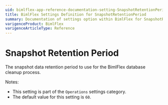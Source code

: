 ```yaml
---
uid: bimlflex-app-reference-documentation-setting-SnapshotRetentionPeriod
title: BimlFlex Settings Definition for SnapshotRetentionPeriod
summary: Documentation of settings option within BimlFlex for SnapshotRetentionPeriod
varigenceProduct: BimlFlex
varigenceArticleType: Reference
---
```


# Snapshot Retention Period

The snapshot data retention period to use for the BimlFlex database cleanup process.

Notes:
* This setting is part of the `Operations` settings category.
* The default value for this setting is `60`.